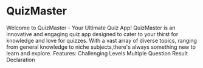 # QuizMaster
Welcome to QuizMaster - Your Ultimate Quiz App!
QuizMaster is an innovative and engaging quiz app designed to cater to your thirst for knowledge and love for quizzes.
With a vast array of diverse topics, ranging from general knowledge to niche subjects,there's always something new to learn and explore.
Features:
Challenging Levels
Multiple Question
Result Declaration


